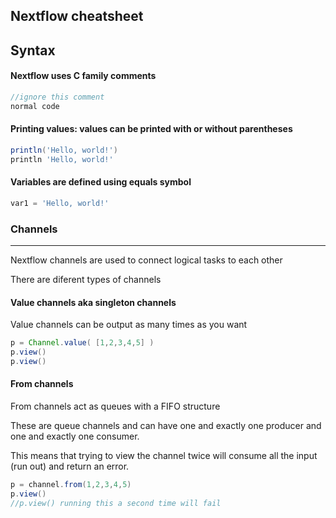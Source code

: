 ## Nextflow cheatsheet

Syntax
------

#### Nextflow uses C family comments
``` groovy
//ignore this comment
normal code
```

#### Printing values: values can be printed with or without parentheses
``` groovy
println('Hello, world!')
println 'Hello, world!'
```

#### Variables are defined using equals symbol
``` groovy
var1 = 'Hello, world!'
```


### Channels
------------
Nextflow channels are used to connect logical tasks to each other

There are diferent types of channels

#### Value channels aka singleton channels
Value channels can be output as many times as you want

``` groovy
p = Channel.value( [1,2,3,4,5] )
p.view()
p.view()
```

#### From channels
From channels act as queues with a FIFO structure

These are queue channels and can have one and exactly one producer and one and exactly one consumer.

This means that trying to view the channel twice will consume all the input (run out) and return an error.

```groovy
p = channel.from(1,2,3,4,5)
p.view()
//p.view() running this a second time will fail
```